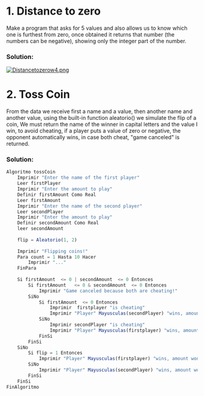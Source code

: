 # 1. Distance to zero

Make a program that asks for 5 values ​​and also allows us to know which one is furthest from zero, once obtained it returns that number (the numbers can be negative), showing only the integer part of the number.

### Solution:

[![Distancetozerow4.png](https://i.postimg.cc/sfJJTpTQ/Distancetozerow4.png)](https://postimg.cc/rzKWmtXM)

# 2. Toss Coin

From the data we receive first a name and a value, then another name and another value, using the built-in function aleatorio() 
we simulate the flip of a coin, We must return the name of the winner in capital letters and the value I win, to avoid cheating, 
if a player puts a value of zero or negative, the opponent automatically wins, in case both cheat, "game canceled" is returned.

### Solution:

``` Javascript
Algoritmo tossCoin
	Imprimir "Enter the name of the first player"
	Leer firstPlayer
	Imprimir "Enter the amount to play"
	Definir firstAmount Como Real
	Leer firstAmount 
	Imprimir "Enter the name of the second player"
	Leer secondPlayer
	Imprimir "Enter the amount to play"
	Definir secondAmount Como Real
	leer secondAmount
	
	flip = Aleatorio(1, 2)
	
	Imprimir "Flipping coins!"
	Para count = 1 Hasta 10 Hacer
		Imprimir "..."
	FinPara
	
	Si firstAmount  <= 0 | secondAmount  <= 0 Entonces
		Si firstAmount   <= 0 & secondAmount  <= 0 Entonces
			Imprimir "Game canceled because both are cheating!"
		SiNo
			Si firstAmount  <= 0 Entonces
				Imprimir  firstplayer "is cheating"
				Imprimir "Player" Mayusculas(secondPlayer) "wins, amount won: " firstAmount
			SiNo 
				Imprimir secondPlayer "is cheating"
				Imprimir "Player" Mayusculas(firstplayer) "wins, amount won: " secondAmount
			FinSi
		FinSi
	SiNo
		Si flip = 1 Entonces
			Imprimir "Player" Mayusculas(firstplayer) "wins, amount won: " firstAmount
		SiNo
			Imprimir "Player" Mayusculas(secondPlayer) "wins, amount won: " secondAmount
		FinSi
	FinSi	
FinAlgoritmo
```
